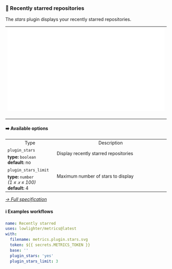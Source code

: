 ### 🌟 Recently starred repositories

The *stars* plugin displays your recently starred repositories.

<table>
  <td align="center">
    <img src="https://github.com/lowlighter/metrics/blob/examples/metrics.plugin.stars.svg">
    <img width="900" height="1" alt="">
  </td>
</table>

#### ➡️ Available options

<!--options-->
<table>
  <tr>
    <td align="center" nowrap="nowrap">Type</i></td><td align="center" nowrap="nowrap">Description</td>
  </tr>
  <tr>
    <td nowrap="nowrap"><code>plugin_stars</code></td>
    <td rowspan="2">Display recently starred repositories<img width="900" height="1" alt=""></td>
  </tr>
  <tr>
    <td nowrap="nowrap"><b>type:</b> <code>boolean</code>
<br>
<b>default:</b> no<br></td>
  </tr>
  <tr>
    <td nowrap="nowrap"><code>plugin_stars_limit</code></td>
    <td rowspan="2">Maximum number of stars to display<img width="900" height="1" alt=""></td>
  </tr>
  <tr>
    <td nowrap="nowrap"><b>type:</b> <code>number</code>
<i>(1 ≤
𝑥
≤ 100)</i>
<br>
<b>default:</b> 4<br></td>
  </tr>
</table>
<!--/options-->

*[→ Full specification](metadata.yml)*

#### ℹ️ Examples workflows

<!--examples-->
```yaml
name: Recently starred
uses: lowlighter/metrics@latest
with:
  filename: metrics.plugin.stars.svg
  token: ${{ secrets.METRICS_TOKEN }}
  base: ''
  plugin_stars: 'yes'
  plugin_stars_limit: 3

```
<!--/examples-->